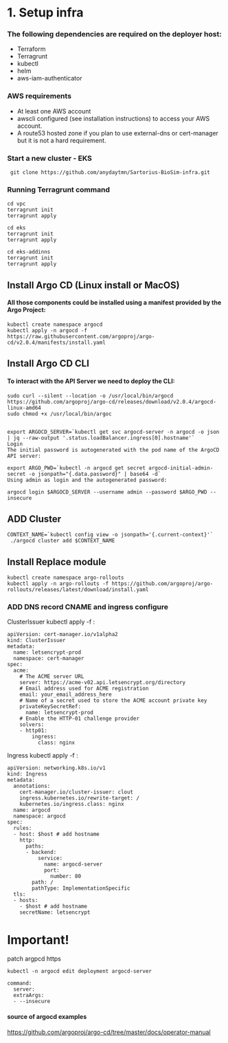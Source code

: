 # 1. Setup infra

### The following dependencies are required on the deployer host:

- Terraform
- Terragrunt
- kubectl
- helm
- aws-iam-authenticator

### AWS requirements
- At least one AWS account
- awscli configured (see installation instructions) to access your AWS account.
- A route53 hosted zone if you plan to use external-dns or cert-manager but it is not a hard requirement.

### Start a new cluster - EKS
```
 git clone https://github.com/anydaytmn/Sartorius-BioSim-infra.git
 ```
 
### Running Terragrunt command

```
cd vpc
terragrunt init
terragrunt apply
```
```
cd eks 
terragrunt init
terragrunt apply
```
```
cd eks-addinns
terragrunt init
terragrunt apply
```
## Install Argo CD  (Linux install or MacOS) 
#### All those components could be installed using a manifest provided by the Argo Project:
```
kubectl create namespace argocd
kubectl apply -n argocd -f https://raw.githubusercontent.com/argoproj/argo-cd/v2.0.4/manifests/install.yaml
```
## Install Argo CD CLI
#### To interact with the API Server we need to deploy the CLI: 
```
sudo curl --silent --location -o /usr/local/bin/argocd https://github.com/argoproj/argo-cd/releases/download/v2.0.4/argocd-linux-amd64
sudo chmod +x /usr/local/bin/argoc


export ARGOCD_SERVER=`kubectl get svc argocd-server -n argocd -o json | jq --raw-output '.status.loadBalancer.ingress[0].hostname'`
Login
The initial password is autogenerated with the pod name of the ArgoCD API server:

export ARGO_PWD=`kubectl -n argocd get secret argocd-initial-admin-secret -o jsonpath="{.data.password}" | base64 -d`
Using admin as login and the autogenerated password:

argocd login $ARGOCD_SERVER --username admin --password $ARGO_PWD --insecure
```

## ADD Cluster
```
CONTEXT_NAME=`kubectl config view -o jsonpath='{.current-context}'`
 ./argocd cluster add $CONTEXT_NAME 
```

## Install Replace module
```
kubectl create namespace argo-rollouts
kubectl apply -n argo-rollouts -f https://github.com/argoproj/argo-rollouts/releases/latest/download/install.yaml
```

### ADD DNS record CNAME and ingress configure

ClusterIssuer kubectl apply -f :
```
apiVersion: cert-manager.io/v1alpha2
kind: ClusterIssuer
metadata:
  name: letsencrypt-prod
  namespace: cert-manager
spec:
  acme:
    # The ACME server URL
    server: https://acme-v02.api.letsencrypt.org/directory
    # Email address used for ACME registration
    email: your_email_address_here
    # Name of a secret used to store the ACME account private key
    privateKeySecretRef:
      name: letsencrypt-prod
    # Enable the HTTP-01 challenge provider
    solvers:
    - http01:
        ingress:
          class: nginx
```

Ingress kubectl apply -f :
```
apiVersion: networking.k8s.io/v1
kind: Ingress
metadata:
  annotations:
    cert-manager.io/cluster-issuer: clout
    ingress.kubernetes.io/rewrite-target: /
    kubernetes.io/ingress.class: nginx
  name: argocd
  namespace: argocd
spec:
  rules:
  - host: $host # add hostname
    http:
      paths:
      - backend:
          service:
            name: argocd-server
            port:
              number: 80
        path: /
        pathType: ImplementationSpecific
  tls:
  - hosts:
    - $host # add hostname
    secretName: letsencrypt
```

# Important!
patch argpcd https
```
kubectl -n argocd edit deployment argocd-server

command:
  server:
  extraArgs:
  - --insecure
```
#### source of argocd examples 
https://github.com/argoproj/argo-cd/tree/master/docs/operator-manual
